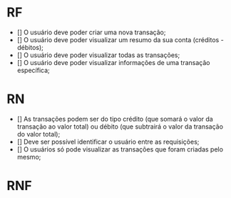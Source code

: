 # RF

- [] O usuário deve poder criar uma nova transação;
- [] O usuário deve poder visualizar um resumo da sua conta (créditos - débitos);
- [] O usuário deve poder visualizar todas as transações;
- [] O usuário deve poder visualizar informações de uma transação específica;

# RN

- [] As transações podem ser do tipo crédito (que somará o valor da transação ao valor total) ou débito (que subtrairá o valor da transação do valor total);
- [] Deve ser possível identificar o usuário entre as requisições;
- [] O usuários só pode visualizar as transações que foram criadas pelo mesmo;

# RNF